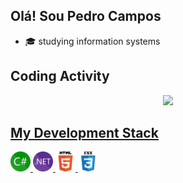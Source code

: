  ## Olá! Sou Pedro Campos

- 🎓 studying information systems 


## Coding Activity

<div align="center">
  <a href="https://github.com/pdpcampos">
  <img height="180em" src="https://github-readme-stats.vercel.app/api/top-langs/?username=pdpcampos&layout=compact&langs_count=7&theme=dark"/>
</div>
 
 
 ## My Development Stack
 
<code><img height="32" src="https://raw.githubusercontent.com/github/explore/80688e429a7d4ef2fca1e82350fe8e3517d3494d/topics/csharp/csharp.png" alt="CSHARP"/></code>
 <code><img height="32" src="https://raw.githubusercontent.com/github/explore/80688e429a7d4ef2fca1e82350fe8e3517d3494d/topics/dotnet/dotnet.png" alt="DOTNET"/></code>
 <code><img height="32" src="https://raw.githubusercontent.com/github/explore/80688e429a7d4ef2fca1e82350fe8e3517d3494d/topics/html/html.png" alt="HTML5"/></code>
 <code><img height="32" src="https://raw.githubusercontent.com/github/explore/80688e429a7d4ef2fca1e82350fe8e3517d3494d/topics/css/css.png" alt="CSS"/></code>
 
   
           
                 
          
          
          
 




